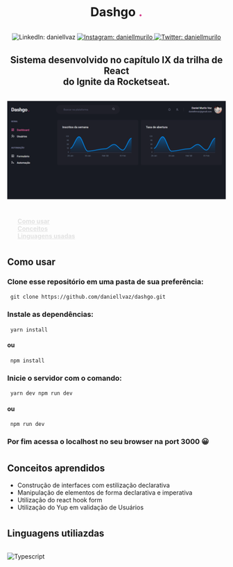 <h1 align="center" style="font-weight: bold; margin-bottom: 2rem">
  Dashgo <span style="color: #D53F8C">.</span>
</h1>
<p align="center">
  <img alt="LinkedIn: daniellvaz" src="https://img.shields.io/badge/LinkedIn-0077B5?style=for-the-badge&logo=linkedin&logoColor=white" />
  <a href="https://twitter.com/daniellmurilo" target="_blank">
    <img alt="Instagram: daniellmurilo" src="https://img.shields.io/badge/Instagram-E4405F?style=for-the-badge&logo=instagram&logoColor=white"/>
  </a>
  <a href="https://twitter.com/daniellmurilo" target="_blank">
    <img alt="Twitter: daniellmurilo" src="https://img.shields.io/badge/Twitter-1DA1F2?style=for-the-badge&logo=twitter&logoColor=white" />
  </a>
</p>
<h2 align="center" style="margin-top: 2rem; margin-bottom: 2rem">
  Sistema desenvolvido no capítulo IX da trilha de React <br>
  do Ignite da Rocketseat. 
</h2>

<img src="./public/screen.PNG">

#

<nav>
  <ul style="display: flex; flex-direction: column; margin-top: 1rem">
    <ui><a href="#usage" style="font-weight: bold; color: #e2e2e2">Como usar</a></ui>
    <ui><a href="#concepts" style="font-weight: bold; color: #e2e2e2">Conceitos</a></ui>
    <ui><a href="#languages" style="font-weight: bold; color: #e2e2e2">Linguagens usadas</a></ui>
  </ul>
</nav>

#

<div id="usage">
  <h2>Como usar</h2>
</div>

### Clone esse repositório em uma pasta de sua preferência:

```
 git clone https://github.com/daniellvaz/dashgo.git
```

### Instale as dependências:

```
 yarn install
```

#### ou

```
 npm install
```

### Inicie o servidor com o comando:

```
 yarn dev npm run dev
```

#### ou

```
 npm run dev
```

### Por fim acessa o localhost no seu browser na port 3000 😀

#

<div id="concepts">
  <h2>Conceitos aprendidos</h2>
</div>

- Construção de interfaces com estilização declarativa
- Manipulação de elementos de forma declarativa e imperativa
- Utilização do react hook form
- Utilização do Yup em validação de Usuários

#

<div id="langages">
  <h2>Linguagens utiliazdas</h2>
</div>
<p style="margin-top: 2rem">
  <img alt="Typescript" src="https://img.shields.io/badge/TypeScript-007ACC?style=for-the-badge&logo=typescript&logoColor=white"/>
</p>
